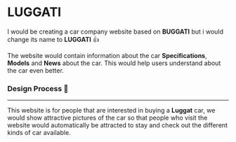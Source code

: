 # LUGGATI

I would be creating a car company website based on **BUGGATI** but i would change its name to **LUGGATI** :+1:

The website would contain information about the car **Specifications**, **Models** and **News** about the car. This would help users understand about the car even better.

### Design Process :rocket:
------------------
This website is for people that are interested in buying a **Luggat** car, we would show attractive pictures of the car so that people who visit the website would automatically be attracted to stay and check out the different kinds of car available.



